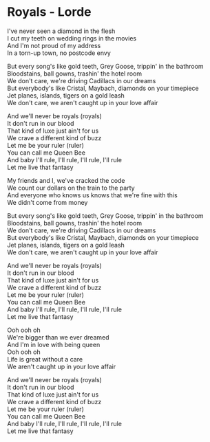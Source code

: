 # Royals - Lorde

I've never seen a diamond in the flesh\
I cut my teeth on wedding rings in the movies\
And I'm not proud of my address\
In a torn-up town, no postcode envy

But every song's like gold teeth, Grey Goose, trippin' in the bathroom\
Bloodstains, ball gowns, trashin' the hotel room\
We don't care, we're driving Cadillacs in our dreams\
But everybody's like Cristal, Maybach, diamonds on your timepiece\
Jet planes, islands, tigers on a gold leash\
We don't care, we aren't caught up in your love affair

And we'll never be royals (royals)\
It don't run in our blood\
That kind of luxe just ain't for us\
We crave a different kind of buzz\
Let me be your ruler (ruler)\
You can call me Queen Bee\
And baby I'll rule, I'll rule, I'll rule, I'll rule\
Let me live that fantasy

My friends and I, we've cracked the code\
We count our dollars on the train to the party\
And everyone who knows us knows that we're fine with this\
We didn't come from money

But every song's like gold teeth, Grey Goose, trippin' in the bathroom\
Bloodstains, ball gowns, trashin' the hotel room\
We don't care, we're driving Cadillacs in our dreams\
But everybody's like Cristal, Maybach, diamonds on your timepiece\
Jet planes, islands, tigers on a gold leash\
We don't care, we aren't caught up in your love affair

And we'll never be royals (royals)\
It don't run in our blood\
That kind of luxe just ain't for us\
We crave a different kind of buzz\
Let me be your ruler (ruler)\
You can call me Queen Bee\
And baby I'll rule, I'll rule, I'll rule, I'll rule\
Let me live that fantasy

Ooh ooh oh\
We're bigger than we ever dreamed\
And I'm in love with being queen\
Ooh ooh oh\
Life is great without a care\
We aren't caught up in your love affair

And we'll never be royals (royals)\
It don't run in our blood\
That kind of luxe just ain't for us\
We crave a different kind of buzz\
Let me be your ruler (ruler)\
You can call me Queen Bee\
And baby I'll rule, I'll rule, I'll rule, I'll rule\
Let me live that fantasy